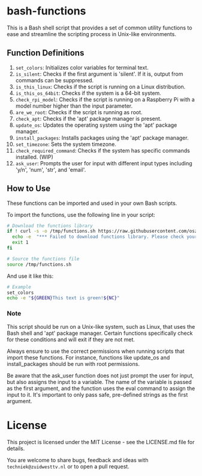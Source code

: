 # bash-functions
This is a Bash shell script that provides a set of common utility functions to ease and streamline the scripting process in Unix-like environments.

## Function Definitions

1. `set_colors`: Initializes color variables for terminal text.
2. `is_silent`: Checks if the first argument is 'silent'. If it is, output from commands can be suppressed.
3. `is_this_linux`: Checks if the script is running on a Linux distribution.
4. `is_this_os_64bit`: Checks if the system is a 64-bit system.
5. `check_rpi_model`: Checks if the script is running on a Raspberry Pi with a model number higher than the input parameter.
6. `are_we_root`: Checks if the script is running as root.
7. `check_apt`: Checks if the 'apt' package manager is present.
8. `update_os`: Updates the operating system using the 'apt' package manager.
9. `install_packages`: Installs packages using the 'apt' package manager. 
10. `set_timezone`: Sets the system timezone.
11. `check_required_command`: Checks if the system has specific commands installed. (WIP)
12. `ask_user`: Prompts the user for input with different input types including 'y/n', 'num', 'str', and 'email'.

## How to Use

These functions can be imported and used in your own Bash scripts. 

To import the functions, use the following line in your script:

```bash
# Download the functions library
if ! curl -s -o /tmp/functions.sh https://raw.githubusercontent.com/oszuidwest/bash-functions/main/common-functions.sh; then
  echo -e  "*** Failed to download functions library. Please check your network connection! ***"
  exit 1
fi

# Source the functions file
source /tmp/functions.sh
```

And use it like this:

```bash
# Example
set_colors
echo -e "${GREEN}This text is green!${NC}"
```

### Note
This script should be run on a Unix-like system, such as Linux, that uses the Bash shell and 'apt' package manager. Certain functions specifically check for these conditions and will exit if they are not met.

Always ensure to use the correct permissions when running scripts that import these functions. For instance, functions like update_os and install_packages should be run with root permissions.

Be aware that the ask_user function does not just prompt the user for input, but also assigns the input to a variable. The name of the variable is passed as the first argument, and the function uses the eval command to assign the input to it. It's important to only pass safe, pre-defined strings as the first argument.

# License
This project is licensed under the MIT License - see the LICENSE.md file for details. 

You are welcome to share bugs, feedback and ideas with `techniek@zuidwesttv.nl` or to open a pull request.
